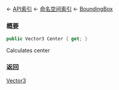 ← [API索引](Api-Index) ← [命名空间索引](Namespace-Index) ← [BoundingBox](VRageMath.BoundingBox)

### 概要

```csharp
public Vector3 Center { get; }
```

Calculates center

### 返回

[Vector3](VRageMath.Vector3)

